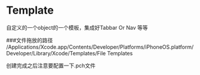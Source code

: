# Template
自定义的一个object的一个模板，集成好Tabbar Or Nav 等等

###文件拖放的路径
/Applications/Xcode.app/Contents/Developer/Platforms/iPhoneOS.platform/Developer/Library/Xcode/Templates/File Templates


创建完成之后注意要配置一下.pch文件
